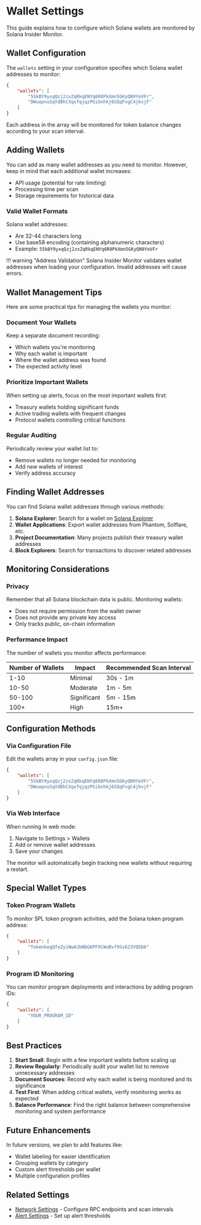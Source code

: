 # Wallet Settings

This guide explains how to configure which Solana wallets are monitored by Solana Insider Monitor.

## Wallet Configuration

The `wallets` setting in your configuration specifies which Solana wallet addresses to monitor:

```json
{
    "wallets": [
        "55kBY9yxqQzj2zxZqRkqENYq6R8PkXmn5GKyQN9YeVFr",
        "DWuopnuSqYdBhCXqxfqjqzPGibnhkj6SQqFvgC4jkvjF"
    ]
}
```

Each address in the array will be monitored for token balance changes according to your scan interval.

## Adding Wallets

You can add as many wallet addresses as you need to monitor. However, keep in mind that each additional wallet increases:

- API usage (potential for rate limiting)
- Processing time per scan
- Storage requirements for historical data

### Valid Wallet Formats

Solana wallet addresses:
- Are 32-44 characters long
- Use base58 encoding (containing alphanumeric characters)
- Example: `55kBY9yxqQzj2zxZqRkqENYq6R8PkXmn5GKyQN9YeVFr`

!!! warning "Address Validation"
    Solana Insider Monitor validates wallet addresses when loading your configuration. Invalid addresses will cause errors.

## Wallet Management Tips

Here are some practical tips for managing the wallets you monitor:

### Document Your Wallets

Keep a separate document recording:
- Which wallets you're monitoring
- Why each wallet is important
- Where the wallet address was found
- The expected activity level

### Prioritize Important Wallets

When setting up alerts, focus on the most important wallets first:
- Treasury wallets holding significant funds
- Active trading wallets with frequent changes
- Protocol wallets controlling critical functions

### Regular Auditing

Periodically review your wallet list to:
- Remove wallets no longer needed for monitoring
- Add new wallets of interest
- Verify address accuracy

## Finding Wallet Addresses

You can find Solana wallet addresses through various methods:

1. **Solana Explorer**: Search for a wallet on [Solana Explorer](https://explorer.solana.com/)
2. **Wallet Applications**: Export wallet addresses from Phantom, Solflare, etc.
3. **Project Documentation**: Many projects publish their treasury wallet addresses
4. **Block Explorers**: Search for transactions to discover related addresses

## Monitoring Considerations

### Privacy

Remember that all Solana blockchain data is public. Monitoring wallets:
- Does not require permission from the wallet owner
- Does not provide any private key access
- Only tracks public, on-chain information

### Performance Impact

The number of wallets you monitor affects performance:

| Number of Wallets | Impact | Recommended Scan Interval |
|-------------------|--------|---------------------------|
| 1-10 | Minimal | 30s - 1m |
| 10-50 | Moderate | 1m - 5m |
| 50-100 | Significant | 5m - 15m |
| 100+ | High | 15m+ |

## Configuration Methods

### Via Configuration File

Edit the wallets array in your `config.json` file:

```json
{
    "wallets": [
        "55kBY9yxqQzj2zxZqRkqENYq6R8PkXmn5GKyQN9YeVFr",
        "DWuopnuSqYdBhCXqxfqjqzPGibnhkj6SQqFvgC4jkvjF"
    ]
}
```

### Via Web Interface

When running in web mode:

1. Navigate to Settings > Wallets
2. Add or remove wallet addresses
3. Save your changes

The monitor will automatically begin tracking new wallets without requiring a restart.

## Special Wallet Types

### Token Program Wallets

To monitor SPL token program activities, add the Solana token program address:

```json
{
    "wallets": [
        "TokenkegQfeZyiNwAJbNbGKPFXCWuBvf9Ss623VQ5DA"
    ]
}
```

### Program ID Monitoring

You can monitor program deployments and interactions by adding program IDs:

```json
{
    "wallets": [
        "YOUR_PROGRAM_ID"
    ]
}
```

## Best Practices

1. **Start Small**: Begin with a few important wallets before scaling up
2. **Review Regularly**: Periodically audit your wallet list to remove unnecessary addresses
3. **Document Sources**: Record why each wallet is being monitored and its significance
4. **Test First**: When adding critical wallets, verify monitoring works as expected
5. **Balance Performance**: Find the right balance between comprehensive monitoring and system performance

## Future Enhancements

In future versions, we plan to add features like:

- Wallet labeling for easier identification
- Grouping wallets by category
- Custom alert thresholds per wallet
- Multiple configuration profiles

## Related Settings

- [Network Settings](network-settings.md) - Configure RPC endpoints and scan intervals
- [Alert Settings](alert-settings.md) - Set up alert thresholds
